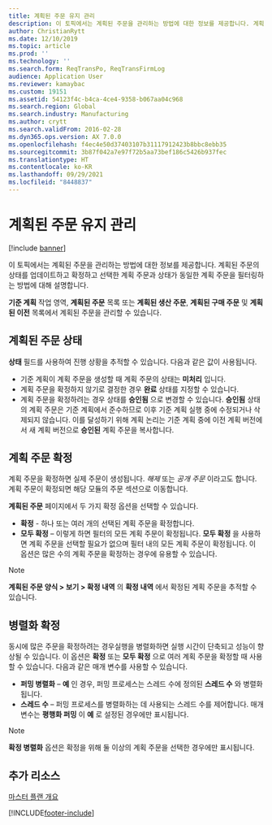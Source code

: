 ```yaml
---
title: 계획된 주문 유지 관리
description: 이 토픽에서는 계획된 주문을 관리하는 방법에 대한 정보를 제공합니다. 계획된 주문의 상태를 업데이트하고 확정하고 선택한 계획 주문과 상태가 동일한 계획 주문을 필터링하는 방법에 대해 설명합니다.
author: ChristianRytt
ms.date: 12/10/2019
ms.topic: article
ms.prod: ''
ms.technology: ''
ms.search.form: ReqTransPo, ReqTransFirmLog
audience: Application User
ms.reviewer: kamaybac
ms.custom: 19151
ms.assetid: 54123f4c-b4ca-4ce4-9358-b067aa04c968
ms.search.region: Global
ms.search.industry: Manufacturing
ms.author: crytt
ms.search.validFrom: 2016-02-28
ms.dyn365.ops.version: AX 7.0.0
ms.openlocfilehash: f4ec4e50d37403107b31117912423b8bbc8ebb35
ms.sourcegitcommit: 3b87f042a7e97f72b5aa73bef186c5426b937fec
ms.translationtype: HT
ms.contentlocale: ko-KR
ms.lasthandoff: 09/29/2021
ms.locfileid: "8448837"
---
```

# <a name="maintain-planned-orders"></a>계획된 주문 유지 관리

[!include [banner](../includes/banner.md)]

이 토픽에서는 계획된 주문을 관리하는 방법에 대한 정보를 제공합니다. 계획된 주문의 상태를 업데이트하고 확정하고 선택한 계획 주문과 상태가 동일한 계획 주문을 필터링하는 방법에 대해 설명합니다.

**기준 계획** 작업 영역, **계획된 주문** 목록 또는 **계획된 생산 주문**, **계획된 구매 주문** 및 **계획된 이전** 목록에서 계획된 주문을 관리할 수 있습니다. 

## <a name="planned-order-status"></a>계획된 주문 상태
**상태** 필드를 사용하여 진행 상황을 추적할 수 있습니다. 다음과 같은 값이 사용됩니다.

-   기준 계획이 계획 주문을 생성할 때 계획 주문의 상태는 **미처리** 입니다.
-   계획 주문을 확정하지 않기로 결정한 경우 **완료** 상태를 지정할 수 있습니다.
-   계획 주문을 확정하려는 경우 상태를 **승인됨** 으로 변경할 수 있습니다. **승인됨** 상태의 계획 주문은 기준 계획에서 준수하므로 이후 기준 계획 실행 중에 수정되거나 삭제되지 않습니다. 이를 달성하기 위해 계획 논리는 기준 계획 중에 이전 계획 버전에서 새 계획 버전으로 **승인된** 계획 주문을 복사합니다.

## <a name="firming-planned-orders"></a>계획 주문 확정 
계획 주문을 확정하면 실제 주문이 생성됩니다. *해제* 또는 *공개 주문* 이라고도 합니다. 계획 주문이 확정되면 해당 모듈의 주문 섹션으로 이동합니다.

**계획된 주문** 페이지에서 두 가지 확정 옵션을 선택할 수 있습니다.

-   **확정** - 하나 또는 여러 개의 선택된 계획 주문을 확정합니다.
-   **모두 확정** – 이렇게 하면 필터의 모든 계획 주문이 확정됩니다. **모두 확정** 을 사용하면 계획 주문을 선택할 필요가 없으며 필터 내의 모든 계획 주문이 확정됩니다. 이 옵션은 많은 수의 계획 주문을 확정하는 경우에 유용할 수 있습니다.

> [!NOTE]
> **계획된 주문 양식 > 보기 > 확정 내역** 의 **확정 내역** 에서 확정된 계획 주문을 추적할 수 있습니다.

## <a name="parallelize-firming"></a>병렬화 확정
동시에 많은 주문을 확정하려는 경우실행을 병렬화하면 실행 시간이 단축되고 성능이 향상될 수 있습니다. 이 옵션은 **확정** 또는 **모두 확정** 으로 여러 계획 주문을 확정할 때 사용할 수 있습니다. 다음과 같은 매개 변수를 사용할 수 있습니다.

-   **퍼밍 병렬화** – **예** 인 경우, 퍼밍 프로세스는 스레드 수에 정의된 **스레드 수** 와 병렬화됩니다.
-   **스레드 수** – 퍼밍 프로세스를 병렬화하는 데 사용되는 스레드 수를 제어합니다. 매개 변수는 **평행화 퍼밍** 이 **예** 로 설정된 경우에만 표시됩니다.

> [!NOTE]
> **확정 병렬화** 옵션은 확정을 위해 둘 이상의 계획 주문을 선택한 경우에만 표시됩니다.

## <a name="additional-resources"></a>추가 리소스

[마스터 플랜 개요](master-plans.md)





[!INCLUDE[footer-include](../../includes/footer-banner.md)]